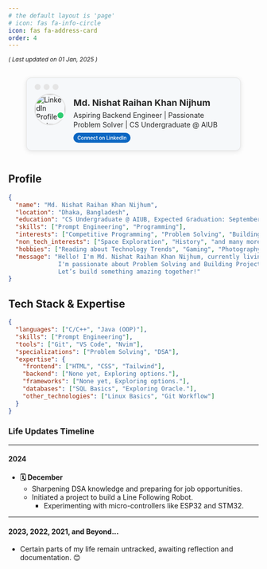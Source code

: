 ```yaml
---
# the default layout is 'page'
# icon: fas fa-info-circle
icon: fas fa-address-card
order: 4
---
```


<sub>_( Last updated on 01 Jan, 2025 )_</sub>


<!-- LinkedIn Profile Card -->
<div style="display: flex; justify-content: center; align-items: center; padding: 10px; width: 100%; box-sizing: border-box; margin-top:">
 <div style="border: 1.5px solid #E5E5E5; border-radius: 10px; display: flex; align-items: flex-start; background-color: #F6F8FA; max-width: 400px; box-shadow: 0 2px 10px rgba(0, 0, 0, 0.1); font-family: -apple-system, system-ui, BlinkMacSystemFont, 'Segoe UI', Roboto, 'Helvetica Neue', 'Fira Sans', Ubuntu, Oxygen, 'Oxygen Sans', Cantarell, 'Droid Sans', 'Apple Color Emoji', 'Segoe UI Emoji', 'Segoe UI Emoji', 'Segoe UI Symbol', 'Lucida Grande', Helvetica, Arial, sans-serif; padding: 15px; width: 100%; margin: 5px; text-align: left; word-wrap: break-word; position: relative;">

   <!-- Mac Window Dots -->
   <div style="position: absolute; top: 12px; left: 16px; display: flex; gap: 6px;">
     <div style="width: 12px; height: 12px; background-color: #E5E5E5; border-radius: 50%;"></div>
     <div style="width: 12px; height: 12px; background-color: #E5E5E5; border-radius: 50%;"></div>
     <div style="width: 12px; height: 12px; background-color: #E5E5E5; border-radius: 50%;"></div>
   </div>

   <!-- Profile Image Container on the Left -->
   <div style="position: relative; margin-right: 15px; margin-top: 16px;">
     <img src="https://media.licdn.com/dms/image/v2/D5603AQGky9OvN94dzA/profile-displayphoto-shrink_800_800/profile-displayphoto-shrink_800_800/0/1692852894726?e=1741219200&v=beta&t=eNXfNZPW0MYYdVXVT6PFuCNS_Tl4_-UL8qDxwEjyFFc" alt="LinkedIn Profile Picture" style="border: 2px solid #E5E5E5; border-radius: 50%; width: 60px; height: 60px; object-fit: cover;">
     <!-- Active Status Dot -->
     <div style="position: absolute; bottom: 12px; right: 3px; width: 12px; height: 12px; background-color: #2ecc71; border-radius: 50%; border: 2px solid white;"></div>
   </div>
   
   <!-- Text Content on the Right -->
   <div style="flex: 1; margin-top: 24px;">
     <h3 style="color: #2A2A2A; margin: 0 0 4px 0; font-size: 18px; font-weight: bold; line-height: 1.2;">Md. Nishat Raihan Khan Nijhum</h3>
     <p style="font-size: 14px; color: #2A2A2A; margin: 0 0 6px 0; font-weight: 400; line-height: 1.4;">Aspiring Backend Engineer | Passionate Problem Solver | CS Undergraduate @ AIUB</p>
     <a href="https://www.linkedin.com/in/mdnrkn/" target="_blank" style="text-decoration: none; color: #F6F8FA; background-color: #0a66c2; padding: 4px 8px; border-radius: 16px; font-size: 10px; font-weight: 600; display: inline-block; transition: background-color 0.3s;"> Connect on LinkedIn </a>
   </div>
 </div>
</div>


## Profile

```json
{
  "name": "Md. Nishat Raihan Khan Nijhum",
  "location": "Dhaka, Bangladesh",
  "education": "CS Undergraduate @ AIUB, Expected Graduation: September 2027",
  "skills": ["Prompt Engineering", "Programming"],
  "interests": ["Competitive Programming", "Problem Solving", "Building Projects"],
  "non_tech_interests": ["Space Exploration", "History", "and many more"],
  "hobbies": ["Reading about Technology Trends", "Gaming", "Photography"],
  "message": "Hello! I'm Md. Nishat Raihan Khan Nijhum, currently living in Dhaka, Bangladesh.
              I'm passionate about Problem Solving and Building Projects.
              Let’s build something amazing together!"
}
```

## Tech Stack & Expertise

```json
{
  "languages": ["C/C++", "Java (OOP)"],
  "skills": ["Prompt Engineering"],
  "tools": ["Git", "VS Code", "Nvim"],
  "specializations": ["Problem Solving", "DSA"],
  "expertise": {
    "frontend": ["HTML", "CSS", "Tailwind"],
    "backend": ["None yet, Exploring options."],
    "frameworks": ["None yet, Exploring options."],
    "databases": ["SQL Basics", "Exploring Oracle."],
    "other_technologies": ["Linux Basics", "Git Workflow"]
  }
}
```

### Life Updates Timeline

---

#### 2024

- **🗓️ December**
  - Sharpening DSA knowledge and preparing for job opportunities.
  - Initiated a project to build a Line Following Robot.
    - Experimenting with micro-controllers like ESP32 and STM32.

---

#### 2023, 2022, 2021, and Beyond...

- Certain parts of my life remain untracked, awaiting reflection and documentation. 😊